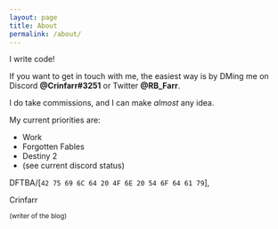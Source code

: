 ```yaml
---
layout: page
title: About
permalink: /about/
---
```


I write code!

If you want to get in touch with me, the easiest way is by DMing me on Discord **@Crinfarr#3251** or Twitter **@RB_Farr**.

I do take commissions, and I can make *almost* any idea.

My current priorities are:

- Work
- Forgotten Fables
- Destiny 2
- (see current discord status)

DFTBA/[`42 75 69 6C 64 20 4F 6E 20 54 6F 64 61 79`],

Crinfarr

<sup>(writer of the blog)</sup>


&nbsp;
